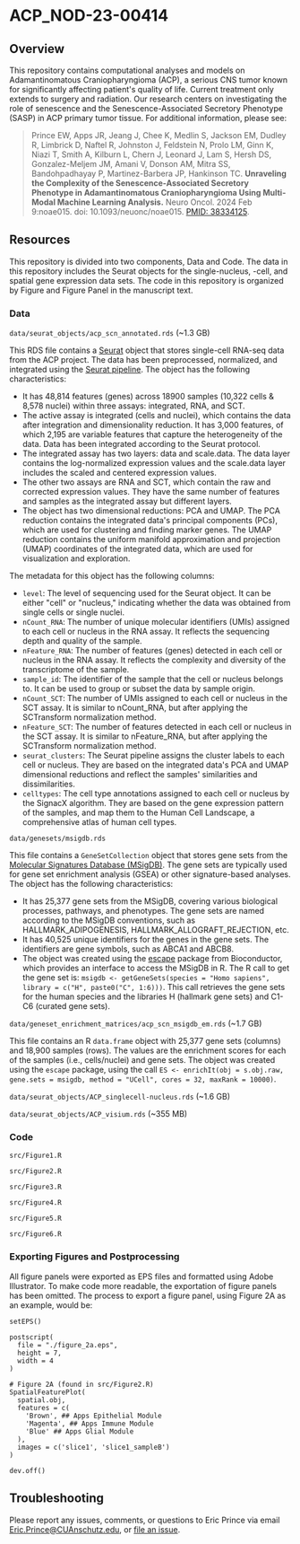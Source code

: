 # ACP_NOD-23-00414

## Overview

This repository contains computational analyses and models on Adamantinomatous Craniopharyngioma (ACP), a serious CNS tumor known for significantly affecting patient's quality of life. Current treatment only extends to surgery and radiation. Our research centers on investigating the role of senescence and the Senescence-Associated Secretory Phenotype (SASP) in ACP primary tumor tissue. For additional information, please see:

> Prince EW, Apps JR, Jeang J, Chee K, Medlin S, Jackson EM, Dudley R, Limbrick D, Naftel R, Johnston J, Feldstein N, Prolo LM, Ginn K, Niazi T, Smith A, Kilburn L, Chern J, Leonard J, Lam S, Hersh DS, Gonzalez-Meljem JM, Amani V, Donson AM, Mitra SS, Bandohpadhayay P, Martinez-Barbera JP, Hankinson TC. **Unraveling the Complexity of the Senescence-Associated Secretory Phenotype in Adamantinomatous Craniopharyngioma Using Multi-Modal Machine Learning Analysis.** Neuro Oncol. 2024 Feb 9:noae015. doi: 10.1093/neuonc/noae015. <a href='https://pubmed.ncbi.nlm.nih.gov/38334125/'>PMID: 38334125</a>.

## Resources

This repository is divided into two components, Data and Code. The data in this repository includes the Seurat objects for the single-nucleus, -cell, and spatial gene expression data sets. The code in this repository is organized by Figure and Figure Panel in the manuscript text.

### Data

`data/seurat_objects/acp_scn_annotated.rds` (\~1.3 GB)

This RDS file contains a [Seurat](https://satijalab.org/seurat/) object that stores single-cell RNA-seq data from the ACP project. The data has been preprocessed, normalized, and integrated using the [Seurat pipeline](https://satijalab.org/seurat/archive/v3.2/integration). The object has the following characteristics:

-   It has 48,814 features (genes) across 18900 samples (10,322 cells & 8,578 nuclei) within three assays: integrated, RNA, and SCT.
-   The active assay is integrated (cells and nuclei), which contains the data after integration and dimensionality reduction. It has 3,000 features, of which 2,195 are variable features that capture the heterogeneity of the data. Data has been integrated according to the Seurat protocol.
-   The integrated assay has two layers: data and scale.data. The data layer contains the log-normalized expression values and the scale.data layer includes the scaled and centered expression values.
-   The other two assays are RNA and SCT, which contain the raw and corrected expression values. They have the same number of features and samples as the integrated assay but different layers.
-   The object has two dimensional reductions: PCA and UMAP. The PCA reduction contains the integrated data's principal components (PCs), which are used for clustering and finding marker genes. The UMAP reduction contains the uniform manifold approximation and projection (UMAP) coordinates of the integrated data, which are used for visualization and exploration.

The metadata for this object has the following columns:

-   `level`: The level of sequencing used for the Seurat object. It can be either "cell" or "nucleus," indicating whether the data was obtained from single cells or single nuclei.
-   `nCount_RNA`: The number of unique molecular identifiers (UMIs) assigned to each cell or nucleus in the RNA assay. It reflects the sequencing depth and quality of the sample.
-   `nFeature_RNA`: The number of features (genes) detected in each cell or nucleus in the RNA assay. It reflects the complexity and diversity of the transcriptome of the sample.
-   `sample_id`: The identifier of the sample that the cell or nucleus belongs to. It can be used to group or subset the data by sample origin.
-   `nCount_SCT`: The number of UMIs assigned to each cell or nucleus in the SCT assay. It is similar to nCount_RNA, but after applying the SCTransform normalization method.
-   `nFeature_SCT`: The number of features detected in each cell or nucleus in the SCT assay. It is similar to nFeature_RNA, but after applying the SCTransform normalization method.
-   `seurat_clusters`: The Seurat pipeline assigns the cluster labels to each cell or nucleus. They are based on the integrated data's PCA and UMAP dimensional reductions and reflect the samples' similarities and dissimilarities.
-   `celltypes`: The cell type annotations assigned to each cell or nucleus by the SignacX algorithm. They are based on the gene expression pattern of the samples, and map them to the Human Cell Landscape, a comprehensive atlas of human cell types.


`data/genesets/msigdb.rds`

This file contains a `GeneSetCollection` object that stores gene sets from the [Molecular Signatures Database (MSigDB)](https://www.gsea-msigdb.org/gsea/msigdb). The gene sets are typically used for gene set enrichment analysis (GSEA) or other signature-based analyses. The object has the following characteristics:

- It has 25,377 gene sets from the MSigDB, covering various biological processes, pathways, and phenotypes. The gene sets are named according to the MSigDB conventions, such as HALLMARK_ADIPOGENESIS, HALLMARK_ALLOGRAFT_REJECTION, etc.
- It has 40,525 unique identifiers for the genes in the gene sets. The identifiers are gene symbols, such as ABCA1 and ABCB8.
- The object was created using the [escape](https://www.bioconductor.org/packages/devel/bioc/manuals/escape/man/escape.pdf) package from Bioconductor, which provides an interface to access the MSigDB in R. The R call to get the gene set is: `msigdb <- getGeneSets(species = "Homo sapiens", library = c("H", paste0("C", 1:6)))`. This call retrieves the gene sets for the human species and the libraries H (hallmark gene sets) and C1-C6 (curated gene sets).

`data/geneset_enrichment_matrices/acp_scn_msigdb_em.rds` (\~1.7 GB)

This file contains an R `data.frame` object with 25,377 gene sets (columns) and 18,900 samples (rows). The values are the enrichment scores for each of the samples (i.e., cells/nuclei) and gene sets. The object was created using the `escape` package, using the call `ES <- enrichIt(obj = s.obj.raw, gene.sets = msigdb, method = "UCell", cores = 32, maxRank = 10000)`.

`data/seurat_objects/ACP_singlecell-nucleus.rds` (\~1.6 GB)

`data/seurat_objects/ACP_visium.rds` (\~355 MB)

### Code

`src/Figure1.R`

`src/Figure2.R`

`src/Figure3.R`

`src/Figure4.R`

`src/Figure5.R`

`src/Figure6.R`

### Exporting Figures and Postprocessing

All figure panels were exported as EPS files and formatted using Adobe Illustrator. To make code more readable, the exportation of figure panels has been omitted. The process to export a figure panel, using Figure 2A as an example, would be:

```         
setEPS()

postscript(
  file = "./figure_2a.eps",
  height = 7,
  width = 4
)

# Figure 2A (found in src/Figure2.R)
SpatialFeaturePlot(
  spatial.obj,
  features = c(
    'Brown', ## Apps Epithelial Module
    'Magenta', ## Apps Immune Module
    'Blue' ## Apps Glial Module
  ),
  images = c('slice1', 'slice1_sampleB')
)

dev.off()
```

## Troubleshooting

Please report any issues, comments, or questions to Eric Prince via email [Eric.Prince\@CUAnschutz.edu](mailto:Eric.Prince@CUAnschutz.edu), or [file an issue](https://github.com/LeRicNet/ACP_NOD-23-00414/issues).

